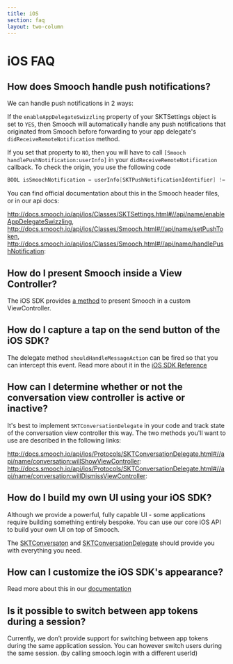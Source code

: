 ```yaml
---
title: iOS
section: faq
layout: two-column
---
```


# iOS FAQ

## How does Smooch handle push notifications?

We can handle push notifications in 2 ways:

If the `enableAppDelegateSwizzling` property of your SKTSettings object is set to `YES`, then Smooch will automatically handle any push notifications that originated from Smooch before forwarding to your app delegate's `didReceiveRemoteNotification` method.

If you set that property to `NO`, then you will have to call `[Smooch handlePushNotification:userInfo]` in your `didReceiveRemoteNotification` callback. To check the origin, you use the following code

```objectivec
BOOL isSmoochNotification = userInfo[SKTPushNotificationIdentifier] != nil
```

You can find official documentation about this in the Smooch header files, or in our api docs:

http://docs.smooch.io/api/ios/Classes/SKTSettings.html#//api/name/enableAppDelegateSwizzling, http://docs.smooch.io/api/ios/Classes/Smooch.html#//api/name/setPushToken, http://docs.smooch.io/api/ios/Classes/Smooch.html#//api/name/handlePushNotification:

## How do I present Smooch inside a View Controller?

The iOS SDK provides [a method](http://docs.smooch.io/api/ios/Classes/Smooch.html#//api/name/newConversationViewController) to present Smooch in a custom ViewController.

## How do I capture a tap on the send button of the iOS SDK?

The delegate method `shouldHandleMessageAction` can be fired so that you can intercept this event. Read more about it in the [iOS SDK Reference](http://docs.smooch.io/api/ios/Protocols/SKTConversationDelegate.html#//api/name/conversation:shouldHandleMessageAction)

## How can I determine whether or not the conversation view controller is active or inactive?

It's best to implement `SKTConversationDelegate` in your code and track state of the conversation view controller this way. The two methods you'll want to use are described in the following links:

http://docs.smooch.io/api/ios/Protocols/SKTConversationDelegate.html#//api/name/conversation:willShowViewController:
http://docs.smooch.io/api/ios/Protocols/SKTConversationDelegate.html#//api/name/conversation:willDismissViewController:

## How do I build my own UI using your iOS SDK?

Although we provide a powerful, fully capable UI - some applications require building something entirely bespoke. You can use our core iOS API to build your own UI on top of Smooch.

The [SKTConversaton](http://docs.smooch.io/api/ios/Classes/SKTConversation.html) and [SKTConversationDelegate](http://docs.smooch.io/api/ios/Protocols/SKTConversationDelegate.html) should provide you with everything you need.

## How can I customize the iOS SDK's appearance?

Read more about this in our [documentation](/guide/native-ios-sdk/#styling-the-conversation-interface)

## Is it possible to switch between app tokens during a session?

Currently, we don’t provide support for switching between app tokens during the same application session. You can however switch users during the same session. (by calling smooch.login with a different userId)
